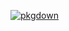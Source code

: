 [![pkgdown](https://img.shields.io/badge/docs-online-brightgreen)](https://<your-username>.github.io/<your-pkg>/)
